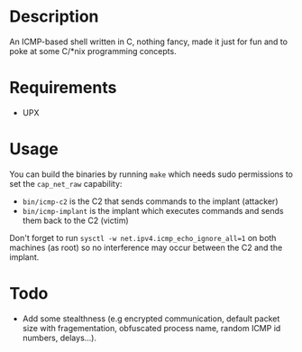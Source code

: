 # Description
An ICMP-based shell written in C, nothing fancy, made it just for fun and to poke at some C/*nix programming concepts.

# Requirements
- UPX

# Usage  
You can build the binaries by running `make` which needs sudo permissions to set the `cap_net_raw` capability:
- `bin/icmp-c2` is the C2 that sends commands to the implant (attacker)
- `bin/icmp-implant` is the implant which executes commands and sends them back to the C2 (victim)

Don't forget to run `sysctl -w net.ipv4.icmp_echo_ignore_all=1` on both machines (as root) so no interference may occur between the C2 and the implant.

# Todo
- Add some stealthness (e.g encrypted communication, default packet size with fragementation, obfuscated process name, random ICMP id numbers, delays...).
